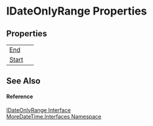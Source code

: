 # IDateOnlyRange Properties




## Properties
<table>
<tr>
<td><a href="P_MoreDateTime_Interfaces_IDateOnlyRange_End.md">End</a></td>
<td> </td></tr>
<tr>
<td><a href="P_MoreDateTime_Interfaces_IDateOnlyRange_Start.md">Start</a></td>
<td> </td></tr>
</table>

## See Also


#### Reference
<a href="T_MoreDateTime_Interfaces_IDateOnlyRange.md">IDateOnlyRange Interface</a>  
<a href="N_MoreDateTime_Interfaces.md">MoreDateTime.Interfaces Namespace</a>  
